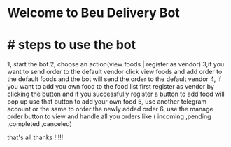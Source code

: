 # Welcome to Beu Delivery Bot 

# # steps to use the bot 

1, start the bot 
2, choose an action(view foods | register as vendor)
3,if you want to send order to the default vendor click view foods and add order to the default foods 
    and the bot will send the order to the default vendor 
4, if you want to add you own food to the food list first register as vendor by clicking the button 
    and if you successfully register a button to add food will pop up use that button to add your own food
5, use another telegram account or the same to order the newly added order 
6, use the manage order button to view and handle all you orders like ( incoming ,pending ,completed ,canceled)

that's all thanks !!!!!
